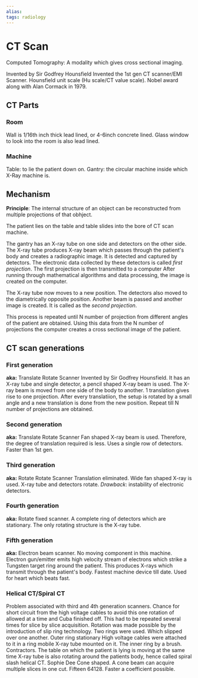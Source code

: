 ```yaml
---
alias: 
tags: radiology
---
```


# CT Scan
Computed
Tomography: A modality which gives cross sectional imaging.

Invented by Sir Godfrey Hounsfield
Invented the 1st gen CT scanner/EMI Scanner.
Hounsfield unit scale (Hu scale/CT value scale).
Nobel award along with Alan Cormack in 1979.

## CT Parts
### Room
Wall is 1/16th inch thick lead lined, or 4-6inch concrete lined.
Glass window to look into the room is also lead lined.

### Machine
Table: to lie the patient down on.
Gantry: the circular machine inside which X-Ray machine is.

## Mechanism
**Principle**: The internal structure of an object can be reconstructed from multiple projections of that obhject.

The patient lies on the table and table slides into the bore of CT scan machine. 

The gantry has an X-ray tube on one side and detectors on the other side. The X-ray tube produces X-ray beam which passes through the patient's body and creates a radiographic image. It is detected and captured by detectors. The electronic data collected by these detectors is called *first projection*. The first projection is then transmitted to a computer After running through mathematical algorithms and data processing, the image is created on the computer. 

The X-ray tube now moves to a new position. The detectors also moved to the diametrically opposite position. Another beam is passed and another image is created. It is called as the *second projection*. 

This process is repeated until N number of projection from different angles of the patient are obtained. Using this data from the N number of projections the computer creates a cross sectional image of the patient. 

## CT scan generations
### First generation
**aka:** Translate Rotate Scanner
Invented by Sir Godfrey Hounsfield. It has an X-ray tube and single detector, a pencil shaped X-ray beam is used. The X-ray beam is moved from one side of the body to another. 
1 translation gives rise to one projection. After every translatiion, the setup is rotated by a small angle and a new translation is done from the new position. Repeat till N number of projections are obtained. 

### Second generation
**aka:** Translate Rotate Scanner
Fan shaped X-ray beam is used. Therefore, the degree of translation required is less. Uses a single row of detectors. Faster than 1st gen.


### Third generation
**aka:** Rotate Rotate Scanner
Translation eliminated. 
Wide fan shaped X-ray is used. X-ray tube and detectors rotate. *Drawback*: instability of electronic detectors. 

### Fourth generation
**aka:** Rotate fixed scanner. 
A complete ring of detectors which are stationary. The only rotating structure is the X-ray tube. 

### Fifth generation
**aka:** Electron beam scanner. 
No moving component in this machine. Electron gun/emitter emits high velocity stream of electrons which strike a Tungsten target ring around the patient. This produces X-rays which transmit through the patient's body. Fastest machine device till date. Used for heart which beats fast. 

### Helical CT/Spiral CT
Problem associated with third and 4th generation scanners. Chance for short circuit from the high voltage cables to avoid this one rotation of allowed at a time and Cuba finished off. This had to be repeated several times for slice by slice acquisition. Rotation was made possible by the introduction of slip ring technology. Two rings were used. Which slipped over one another. Outer ring stationary High voltage cables were attached to it in a ring mobile X-ray tube mounted on it. The inner ring by a brush. Contractors. The table on which the patient is lying is moving at the same time X-ray tube is also rotating around the patients body, hence called spiral slash helical CT. Sophie Dee Cone shaped. A cone beam can acquire multiple slices in one cut. Fifteen 64128. Faster a coefficient possible.